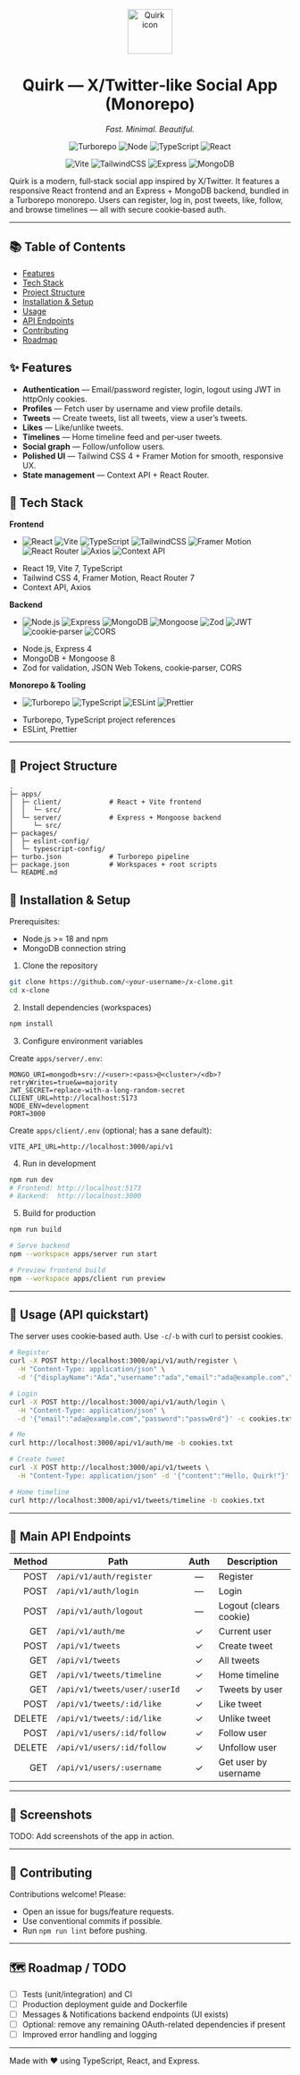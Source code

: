 <div align="center">

  <img src="https://api.iconify.design/lucide:message-square-quote.svg?color=%238B5CF6" alt="Quirk icon" width="80" height="80" />

  <h1>Quirk — X/Twitter‑like Social App (Monorepo)</h1>
  <p><em>Fast. Minimal. Beautiful.</em></p>

  <p>
    <img alt="Turborepo" src="https://img.shields.io/badge/Turborepo-000?style=for-the-badge&logo=turborepo&logoColor=white" />
    <img alt="Node" src="https://img.shields.io/badge/-Node.js-339933?style=for-the-badge&logo=node.js&logoColor=white" />
    <img alt="TypeScript" src="https://img.shields.io/badge/-TypeScript-3178C6?style=for-the-badge&logo=typescript&logoColor=white" />
    <img alt="React" src="https://img.shields.io/badge/-React-20232A?style=for-the-badge&logo=react&logoColor=61DAFB" />
  </p>
  <p>
    <img alt="Vite" src="https://img.shields.io/badge/-Vite-646CFF?style=for-the-badge&logo=vite&logoColor=white" />
    <img alt="TailwindCSS" src="https://img.shields.io/badge/-TailwindCSS-06B6D4?style=for-the-badge&logo=tailwindcss&logoColor=white" />
    <img alt="Express" src="https://img.shields.io/badge/-Express-000000?style=for-the-badge&logo=express&logoColor=white" />
    <img alt="MongoDB" src="https://img.shields.io/badge/MongoDB-47A248?style=for-the-badge&logo=mongodb&logoColor=white" />
  </p>

</div>

Quirk is a modern, full‑stack social app inspired by X/Twitter. It features a responsive React frontend and an Express + MongoDB backend, bundled in a Turborepo monorepo. Users can register, log in, post tweets, like, follow, and browse timelines — all with secure cookie‑based auth.

---

## 📚 Table of Contents

- [Features](#-features)
- [Tech Stack](#-tech-stack)
- [Project Structure](#-project-structure)
- [Installation & Setup](#-installation--setup)
- [Usage](#-usage-api-quickstart)
- [API Endpoints](#-main-api-endpoints)
- [Contributing](#-contributing)
- [Roadmap](#-roadmap--todo)

## ✨ Features

- **Authentication** — Email/password register, login, logout using JWT in httpOnly cookies.
- **Profiles** — Fetch user by username and view profile details.
- **Tweets** — Create tweets, list all tweets, view a user’s tweets.
- **Likes** — Like/unlike tweets.
- **Timelines** — Home timeline feed and per‑user tweets.
- **Social graph** — Follow/unfollow users.
- **Polished UI** — Tailwind CSS 4 + Framer Motion for smooth, responsive UX.
- **State management** — Context API + React Router.

## 🧰 Tech Stack

**Frontend**
- <p>
  <img alt="React" src="https://img.shields.io/badge/-React-20232A?style=for-the-badge&logo=react&logoColor=61DAFB" />
  <img alt="Vite" src="https://img.shields.io/badge/-Vite-646CFF?style=for-the-badge&logo=vite&logoColor=white" />
  <img alt="TypeScript" src="https://img.shields.io/badge/-TypeScript-3178C6?style=for-the-badge&logo=typescript&logoColor=white" />
  <img alt="TailwindCSS" src="https://img.shields.io/badge/-TailwindCSS-06B6D4?style=for-the-badge&logo=tailwindcss&logoColor=white" />
  <img alt="Framer Motion" src="https://img.shields.io/badge/Framer%20Motion-0055FF?style=for-the-badge&logo=framer&logoColor=white" />
  <img alt="React Router" src="https://img.shields.io/badge/React%20Router-CA4245?style=for-the-badge&logo=reactrouter&logoColor=white" />
  <img alt="Axios" src="https://img.shields.io/badge/Axios-5A29E4?style=for-the-badge&logo=axios&logoColor=white" />
  <img alt="Context API" src="https://img.shields.io/badge/Context%20API-20232A?style=for-the-badge&logo=react&logoColor=61DAFB" />
  </p>
- React 19, Vite 7, TypeScript
- Tailwind CSS 4, Framer Motion, React Router 7
- Context API, Axios

**Backend**
- <p>
  <img alt="Node.js" src="https://img.shields.io/badge/-Node.js-339933?style=for-the-badge&logo=node.js&logoColor=white" />
  <img alt="Express" src="https://img.shields.io/badge/-Express-000000?style=for-the-badge&logo=express&logoColor=white" />
  <img alt="MongoDB" src="https://img.shields.io/badge/MongoDB-47A248?style=for-the-badge&logo=mongodb&logoColor=white" />
  <img alt="Mongoose" src="https://img.shields.io/badge/Mongoose-880000?style=for-the-badge&logo=mongoose&logoColor=white" />
  <img alt="Zod" src="https://img.shields.io/badge/Zod-3E67B1?style=for-the-badge&logoColor=white" />
  <img alt="JWT" src="https://img.shields.io/badge/JWT-000000?style=for-the-badge&logo=jsonwebtokens&logoColor=white" />
  <img alt="cookie‑parser" src="https://img.shields.io/badge/cookie--parser-7E57C2?style=for-the-badge&logoColor=white" />
  <img alt="CORS" src="https://img.shields.io/badge/CORS-5C6BC0?style=for-the-badge&logoColor=white" />
  </p>
- Node.js, Express 4
- MongoDB + Mongoose 8
- Zod for validation, JSON Web Tokens, cookie‑parser, CORS

**Monorepo & Tooling**
- <p>
  <img alt="Turborepo" src="https://img.shields.io/badge/Turborepo-000?style=for-the-badge&logo=turborepo&logoColor=white" />
  <img alt="TypeScript" src="https://img.shields.io/badge/-TypeScript-3178C6?style=for-the-badge&logo=typescript&logoColor=white" />
  <img alt="ESLint" src="https://img.shields.io/badge/ESLint-4B32C3?style=for-the-badge&logo=eslint&logoColor=white" />
  <img alt="Prettier" src="https://img.shields.io/badge/Prettier-F7B93E?style=for-the-badge&logo=prettier&logoColor=000" />
  </p>
- Turborepo, TypeScript project references
- ESLint, Prettier

---

## 📁 Project Structure

```
.
├─ apps/
│  ├─ client/            # React + Vite frontend
│  │  └─ src/
│  └─ server/            # Express + Mongoose backend
│     └─ src/
├─ packages/
│  ├─ eslint-config/
│  └─ typescript-config/
├─ turbo.json            # Turborepo pipeline
├─ package.json          # Workspaces + root scripts
└─ README.md
```

## 🚀 Installation & Setup

Prerequisites:

- Node.js >= 18 and npm
- MongoDB connection string

1. Clone the repository

```bash
git clone https://github.com/<your-username>/x-clone.git
cd x-clone
```

2. Install dependencies (workspaces)

```bash
npm install
```

3. Configure environment variables

Create `apps/server/.env`:

```dotenv
MONGO_URI=mongodb+srv://<user>:<pass>@<cluster>/<db>?retryWrites=true&w=majority
JWT_SECRET=replace-with-a-long-random-secret
CLIENT_URL=http://localhost:5173
NODE_ENV=development
PORT=3000
```

Create `apps/client/.env` (optional; has a sane default):

```dotenv
VITE_API_URL=http://localhost:3000/api/v1
```

4. Run in development

```bash
npm run dev
# Frontend: http://localhost:5173
# Backend:  http://localhost:3000
```

5. Build for production

```bash
npm run build

# Serve backend
npm --workspace apps/server run start

# Preview frontend build
npm --workspace apps/client run preview
```

---

## 📡 Usage (API quickstart)

The server uses cookie‑based auth. Use `-c`/`-b` with curl to persist cookies.

```bash
# Register
curl -X POST http://localhost:3000/api/v1/auth/register \
  -H "Content-Type: application/json" \
  -d '{"displayName":"Ada","username":"ada","email":"ada@example.com","password":"passw0rd"}' -c cookies.txt

# Login
curl -X POST http://localhost:3000/api/v1/auth/login \
  -H "Content-Type: application/json" \
  -d '{"email":"ada@example.com","password":"passw0rd"}' -c cookies.txt

# Me
curl http://localhost:3000/api/v1/auth/me -b cookies.txt

# Create tweet
curl -X POST http://localhost:3000/api/v1/tweets \
  -H "Content-Type: application/json" -d '{"content":"Hello, Quirk!"}' -b cookies.txt

# Home timeline
curl http://localhost:3000/api/v1/tweets/timeline -b cookies.txt
```

---

## 🔗 Main API Endpoints

| Method | Path                          | Auth | Description            |
| -----: | ----------------------------- | :--: | ---------------------- |
|   POST | `/api/v1/auth/register`       |  —   | Register               |
|   POST | `/api/v1/auth/login`          |  —   | Login                  |
|   POST | `/api/v1/auth/logout`         |  —   | Logout (clears cookie) |
|    GET | `/api/v1/auth/me`             |  ✓   | Current user           |
|   POST | `/api/v1/tweets`              |  ✓   | Create tweet           |
|    GET | `/api/v1/tweets`              |  ✓   | All tweets             |
|    GET | `/api/v1/tweets/timeline`     |  ✓   | Home timeline          |
|    GET | `/api/v1/tweets/user/:userId` |  ✓   | Tweets by user         |
|   POST | `/api/v1/tweets/:id/like`     |  ✓   | Like tweet             |
| DELETE | `/api/v1/tweets/:id/like`     |  ✓   | Unlike tweet           |
|   POST | `/api/v1/users/:id/follow`    |  ✓   | Follow user            |
| DELETE | `/api/v1/users/:id/follow`    |  ✓   | Unfollow user          |
|    GET | `/api/v1/users/:username`     |  ✓   | Get user by username   |

---

## 📸 Screenshots

TODO: Add screenshots of the app in action.

---

## 🤝 Contributing

Contributions welcome! Please:

- Open an issue for bugs/feature requests.
- Use conventional commits if possible.
- Run `npm run lint` before pushing.

---

## 🗺️ Roadmap / TODO

- [ ] Tests (unit/integration) and CI
- [ ] Production deployment guide and Dockerfile
- [ ] Messages & Notifications backend endpoints (UI exists)
- [ ] Optional: remove any remaining OAuth-related dependencies if present
- [ ] Improved error handling and logging

---

Made with ❤️ using TypeScript, React, and Express.
